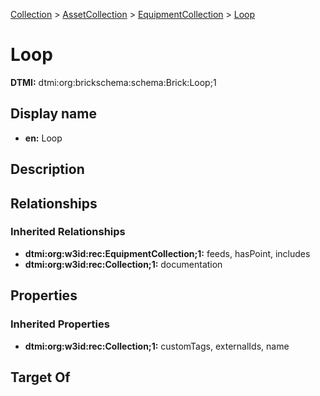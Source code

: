 [Collection](../../../Collection.md) > [AssetCollection](../../AssetCollection.md) > [EquipmentCollection](../EquipmentCollection.md) > [Loop](.)
# Loop
**DTMI:** dtmi:org:brickschema:schema:Brick:Loop;1
## Display name
- **en:** Loop
## Description
## Relationships
### Inherited Relationships
* **dtmi:org:w3id:rec:EquipmentCollection;1:** feeds, hasPoint, includes
* **dtmi:org:w3id:rec:Collection;1:** documentation
## Properties
### Inherited Properties
* **dtmi:org:w3id:rec:Collection;1:** customTags, externalIds, name
## Target Of
